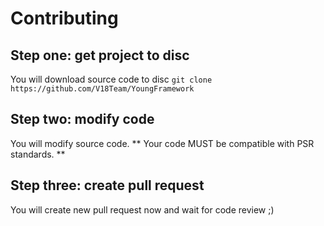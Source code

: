 # Contributing
## Step one: get project to disc
You will download source code to disc
`git clone https://github.com/V18Team/YoungFramework`
## Step two: modify code
You will modify source code.
** Your code MUST be compatible with PSR standards. **
##  Step three: create pull request
You will create new pull request now and wait for code review ;)
